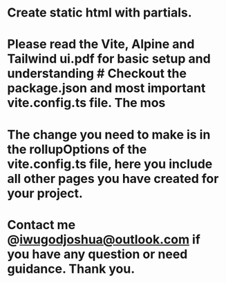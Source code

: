 # Create static html with partials.
# Please read the Vite, Alpine and Tailwind ui.pdf for basic setup and understanding # Checkout the package.json and most important vite.config.ts file. The mos  
# The change you need to make is in the rollupOptions of the vite.config.ts file, here you include all other pages you have created for your project.

# Contact me @iwugodjoshua@outlook.com if you have any question or need guidance. Thank you.